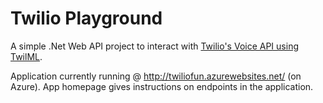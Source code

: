 # Twilio Playground 

A simple .Net Web API project to interact with [Twilio's Voice API using TwilML](https://www.twilio.com/docs/api/twiml).

Application currently running @ http://twiliofun.azurewebsites.net/ (on Azure). App homepage gives instructions on 
endpoints in the application.  

